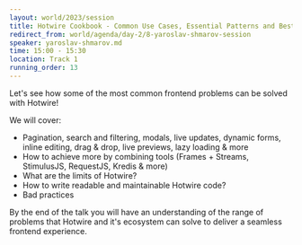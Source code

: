 ```yaml
---
layout: world/2023/session
title: Hotwire Cookbook - Common Use Cases, Essential Patterns and Best Practices
redirect_from: world/agenda/day-2/8-yaroslav-shmarov-session
speaker: yaroslav-shmarov.md
time: 15:00 - 15:30
location: Track 1
running_order: 13
---
```


Let's see how some of the most common frontend problems can be solved with Hotwire!

We will cover:

- Pagination, search and filtering, modals, live updates, dynamic forms, inline editing, drag & drop, live previews, lazy loading & more
- How to achieve more by combining tools (Frames + Streams, StimulusJS, RequestJS, Kredis & more)
- What are the limits of Hotwire?
- How to write readable and maintainable Hotwire code?
- Bad practices

By the end of the talk you will have an understanding of the range of problems that Hotwire and it's ecosystem can solve to deliver a seamless frontend experience.
